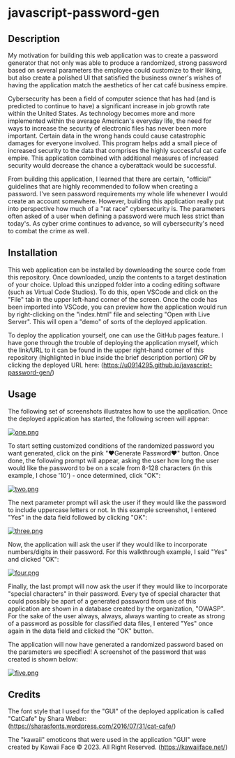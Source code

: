 # javascript-password-gen

## Description
My motivation for building this web application was to create a password generator that not only was able to produce a randomized, strong password based on several parameters the employee could customize to their liking, but also create a polished UI that satisfied the business owner's wishes of having the application match the aesthetics of her cat café business empire. 

Cybersecurity has been a field of computer science that has had (and is predicted to continue to have) a significant increase in job growth rate within the United States. As technology becomes more and more implemented within the average American's everyday life, the need for ways to increase the security of electronic files has never been more important. Certain data in the wrong hands could cause catastrophic damages for everyone involved. This program helps add a small piece of increased security to the data that comprises the highly successful cat cafe empire. This application combined with additional measures of increased security would decrease the chance a cyberattack would be successful.

From building this application, I learned that there are certain, "official" guidelines that are highly recommended to follow when creating a password. I've seen password requirements my whole life whenever I would create an account somewhere. However, building this application really put into perspective how much of a "rat race" cybersecurity is. The parameters often asked of a user when defining a password were much less strict than today's. As cyber crime continues to advance, so will cybersecurity's need to combat the crime as well. 

## Installation
This web application can be installed by downloading the source code from this repository. Once downloaded, unzip the contents to a target destination of your choice. Upload this unzipped folder into a coding editing software (such as Virtual Code Studios). To do this, open VSCode and click on the "File" tab in the upper left-hand corner of the screen. Once the code has been imported into VSCode, you can preview how the application would run by right-clicking on the "index.html" file and selecting "Open with Live Server". This will open a "demo" of sorts of the deployed application. 

To deploy the application yourself, one can use the GitHub pages feature. I have gone through the trouble of deploying the application myself, which the link/URL to it can be found in the upper right-hand corner of this repository (highlighted in blue inside the brief description portion) *OR* by clicking the deployed URL here: (https://u0914295.github.io/javascript-password-gen/)

## Usage
The following set of screenshots illustrates how to use the application. Once the deployed application has started, the following screen will appear:


[![one.png](https://i.postimg.cc/DzMh5n2k/one.png)](https://postimg.cc/PLY05Gp2)


To start setting customized conditions of the randomized password you want generated, click on the pink "&hearts;Generate Password&hearts;" button. Once done, the following prompt will appear, asking the user how long the user would like the password to be on a scale from 8-128 characters (in this example, I chose '10') - once determined, click "OK":


[![two.png](https://i.postimg.cc/XvmMdL8n/two.png)](https://postimg.cc/GBFS1kVf)


The next parameter prompt will ask the user if they would like the password to include uppercase letters or not. In this example screenshot, I entered "Yes" in the data field followed by clicking "OK":


[![three.png](https://i.postimg.cc/x1sVTnNJ/three.png)](https://postimg.cc/w1sGwKVg)


Now, the application will ask the user if they would like to incorporate numbers/digits in their password. For this walkthrough example, I said "Yes" and clicked "OK":


[![four.png](https://i.postimg.cc/8CjQ79Ly/four.png)](https://postimg.cc/f3ngFH2X)


Finally, the last prompt will now ask the user if they would like to incorporate "special characters" in their password. Every tye of special character that could possibly be apart of a generated password from use of this application are shown in a database created by the organization, "OWASP". For the sake of the user always, always, always wanting to create as strong of a password as possible for classified data files, I entered "Yes" once again in the data field and clicked the "OK" button. 


The application will now have generated a randomized password based on the parameters we specified! A screenshot of the password that was created is shown below:


[![five.png](https://i.postimg.cc/0y5qsbj1/five.png)](https://postimg.cc/56rr598s)

## Credits

The font style that I used for the "GUI" of the deployed application is called "CatCafe" by Shara Weber: (https://sharasfonts.wordpress.com/2016/07/31/cat-cafe/)

The "kawaii" emoticons that were used in the application "GUI" were created by Kawaii Face © 2023. All Right Reserved. (https://kawaiiface.net/)
